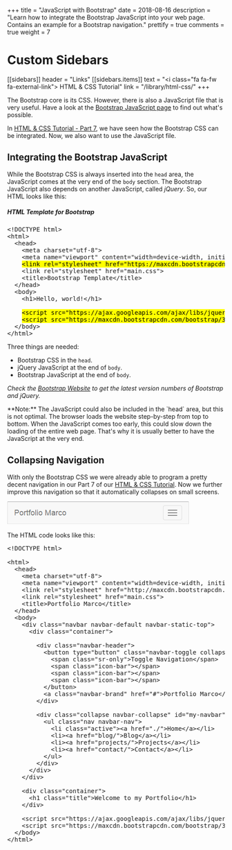 +++
title = "JavaScript with Bootstrap"
date = 2018-08-16
description = "Learn how to integrate the Bootstrap JavaScript into your web page. Contains an example for a Bootstrap navigation."
prettify = true
comments = true
weight = 7

# Custom Sidebars
[[sidebars]]
header = "Links"
[[sidebars.items]]
text = "<i class=\"fa fa-fw fa-external-link\"></i> HTML & CSS Tutorial"
link = "/library/html-css/"
+++

The Bootstrap core is its CSS. However, there is also a JavaScript file that is very useful. Have a look at the [Bootstrap JavaScript page](http://getbootstrap.com/javascript/) to find out what's possible.

In [HTML & CSS Tutorial - Part 7](/library/html-css/part7/), we have seen how the Bootstrap CSS can be integrated. Now, we also want to use the JavaScript file.


## Integrating the Bootstrap JavaScript

While the Bootstrap CSS is always inserted into the `head` area, the JavaScript comes at the very end of the `body` section. The Bootstrap JavaScript also depends on another JavaScript, called *jQuery*. So, our HTML looks like this:

##### HTML Template for Bootstrap

<pre class="prettyprint lang-html">
&lt;!DOCTYPE html>
&lt;html>
  &lt;head>
    &lt;meta charset="utf-8">
    &lt;meta name="viewport" content="width=device-width, initial-scale=1">
    <mark>&lt;link rel="stylesheet" href="https://maxcdn.bootstrapcdn.com/bootstrap/3.3.4/css/bootstrap.min.css"></mark>
    &lt;link rel="stylesheet" href="main.css">
    &lt;title>Bootstrap Template&lt;/title>
  &lt;/head>
  &lt;body>
    &lt;h1>Hello, world!&lt;/h1>

    <mark>&lt;script src="https://ajax.googleapis.com/ajax/libs/jquery/1.11.2/jquery.min.js">&lt;/script></mark>
    <mark>&lt;script src="https://maxcdn.bootstrapcdn.com/bootstrap/3.3.4/js/bootstrap.min.js">&lt;/script></mark>
  &lt;/body>
&lt;/html>
</pre>

Three things are needed:

* Bootstrap CSS in the `head`.
* jQuery JavaScript at the end of `body`.
* Bootstrap JavaScript at the end of `body`.

*Check the [Bootstrap Website](http://getbootstrap.com/getting-started/) to get the latest version numbers of Bootstrap and jQuery.*


<div class="alert alert-info">
  **Note:** The JavaScript could also be included in the `head` area, but this is not optimal. The browser loads the website step-by-step from top to bottom. When the JavaScript comes too early, this could slow down the loading of the entire web page. That's why it is usually better to have the JavaScript at the very end.
</div>


## Collapsing Navigation

With only the Bootstrap CSS we were already able to program a pretty decent navigation in our Part 7 of our [HTML & CSS Tutorial](/library/html-css/part7#navigation-with-bootstrap). Now we further improve this navigation so that it automatically collapses on small screens.

![Navigation collapsed](navigation-collapsed.png)

The HTML code looks like this:

<pre class="prettyprint lang-html">
&lt;!DOCTYPE html>

&lt;html>
  &lt;head>
    &lt;meta charset="utf-8">
    &lt;meta name="viewport" content="width=device-width, initial-scale=1">
    &lt;link rel="stylesheet" href="http://maxcdn.bootstrapcdn.com/bootstrap/3.3.4/css/bootstrap.min.css">
    &lt;link rel="stylesheet" href="main.css">
    &lt;title>Portfolio Marco&lt;/title>
  &lt;/head>
  &lt;body>
    &lt;div class="navbar navbar-default navbar-static-top">
      &lt;div class="container">
        
        &lt;div class="navbar-header">
          &lt;button type="button" class="navbar-toggle collapsed" data-toggle="collapse" data-target="#my-navbar">
            &lt;span class="sr-only">Toggle Navigation&lt;/span>
            &lt;span class="icon-bar">&lt;/span>
            &lt;span class="icon-bar">&lt;/span>
            &lt;span class="icon-bar">&lt;/span>
          &lt;/button>
          &lt;a class="navbar-brand" href="#">Portfolio Marco&lt;/a>
        &lt;/div>
        
        &lt;div class="collapse navbar-collapse" id="my-navbar">
          &lt;ul class="nav navbar-nav">
            &lt;li class="active">&lt;a href="./">Home&lt;/a>&lt;/li>
            &lt;li>&lt;a href="blog/">Blog&lt;/a>&lt;/li>
            &lt;li>&lt;a href="projects/">Projects&lt;/a>&lt;/li>
            &lt;li>&lt;a href="contact/">Contact&lt;/a>&lt;/li>
          &lt;/ul>
        &lt;/div>
      &lt;/div>
    &lt;/div>
    
    &lt;div class="container">
      &lt;h1 class="title">Welcome to my Portfolio&lt;/h1>
    &lt;/div>
    
    &lt;script src="https://ajax.googleapis.com/ajax/libs/jquery/1.11.2/jquery.min.js">&lt;/script>
    &lt;script src="https://maxcdn.bootstrapcdn.com/bootstrap/3.3.4/js/bootstrap.min.js">&lt;/script>
  &lt;/body>
&lt;/html>
</pre>




